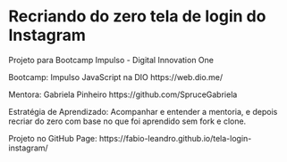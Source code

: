 # Recriando do zero tela de login do Instagram

<p>Projeto para Bootcamp Impulso - Digital Innovation One</p>

<p>Bootcamp: Impulso JavaScript na DIO https://web.dio.me/</p>
<p>Mentora: Gabriela Pinheiro https://github.com/SpruceGabriela</p>

<p>Estratégia de Aprendizado: Acompanhar e entender a mentoria, e depois recriar do zero com base no que foi aprendido sem fork e clone.</p>

<p>Projeto no GitHub Page: https://fabio-leandro.github.io/tela-login-instagram/</p>


